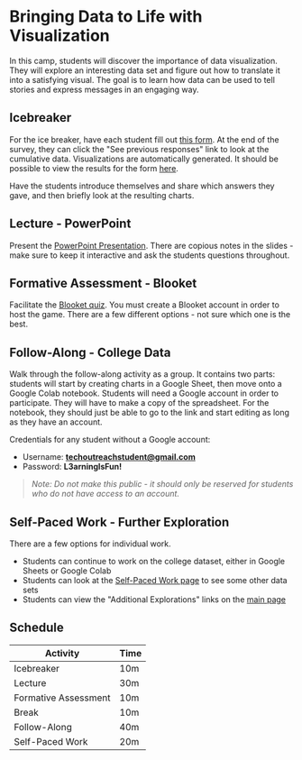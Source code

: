 # Bringing Data to Life with Visualization
In this camp, students will discover the importance of data visualization. They will explore an interesting data set and figure out how to translate it into a satisfying visual. The goal is to learn how data can be used to tell stories and express messages in an engaging way.

## Icebreaker
For the ice breaker, have each student fill out [this form](https://forms.gle/fFeYSmrVp61zgYiu6). At the end of the survey, they can click the "See previous responses" link to look at the cumulative data. Visualizations are automatically generated. It should be possible to view the results for the form [here](https://docs.google.com/forms/d/e/1FAIpQLSfgtmEYkNfC3nqGP8EhKnZz7tszR7qG_s3EZKNiuPHK8uByyA/viewanalytics).

Have the students introduce themselves and share which answers they gave, and then briefly look at the resulting charts.

## Lecture - PowerPoint
Present the [PowerPoint Presentation](DataVisualization.pptx). There are copious notes in the slides - make sure to keep it interactive and ask the students questions throughout.

## Formative Assessment - Blooket
Facilitate the [Blooket quiz](https://dashboard.blooket.com/set/625d949bde94f480c5f84db3). You must create a Blooket account in order to host the game. There are a few different options - not sure which one is the best.

## Follow-Along - College Data
Walk through the follow-along activity as a group. It contains two parts: students will start by creating charts in a Google Sheet, then move onto a Google Colab notebook. Students will need a Google account in order to participate. They will have to make a copy of the spreadsheet. For the notebook, they should just be able to go to the link and start editing as long as they have an account.

Credentials for any student without a Google account:

- Username: **techoutreachstudent@gmail.com**
- Password: **L3arningIsFun!**

>_Note: Do not make this public - it should only be reserved for students who do not have access to an account._

## Self-Paced Work - Further Exploration
There are a few options for individual work.

- Students can continue to work on the college dataset, either in Google Sheets or Google Colab
- Students can look at the [Self-Paced Work page](SelfPacedWork.md) to see some other data sets
- Students can view the "Additional Explorations" links on the [main page](StudentDesc.md)

## Schedule

| Activity | Time |
|-|-|
| Icebreaker | 10m |
| Lecture | 30m |
| Formative Assessment | 10m |
| Break | 10m |
| Follow-Along | 40m |
| Self-Paced Work | 20m |